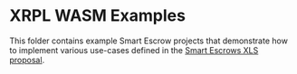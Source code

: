 # XRPL WASM Examples

This folder contains example Smart Escrow projects that demonstrate how to implement various use-cases defined in the
[Smart Escrows XLS proposal](https://github.com/XRPLF/XRPL-Standards/discussions/270).
